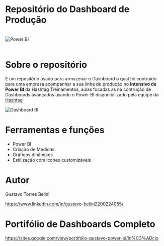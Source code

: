 # Repositório do Dashboard de Produção

<div style= 'display: inline_block'><br/>
    <img alt='Power BI' src='https://img.shields.io/badge/power_bi-F2C811?style=for-the-badge&logo=powerbi&logoColor=black'>
</div><br>



# Sobre o repositório

É um repositório usado para armazenar o Dashboard o qual foi contruido para uma empresa acompanhar a sua linha de produção no **Intensivo de Power BI** da Hashtag Treinamentos, aulas focadas as na contrução de Dashboards avançados usando o Power BI disponibilizado pela equipe da [Hashtag](https://www.hashtagtreinamentos.com/ "Site da Hashtag")


![Dashboard BI](https://github.com/GTBelini22/DashBoard_Producao_PowerBI-/blob/main/assets/Dashboard%20Producao.png)

# Ferramentas e funções
- Power BI
- Criação de Medidas
- Gráficos dinâmicos
- Estilização com icones customizáveis


# Autor

Gustavo Torres Belini

https://www.linkedin.com/in/gustavo-belini2200224055/

# Portifólio de Dashboards Completo
https://sites.google.com/view/portifolio-gustavo-power-bi/in%C3%ADcio


